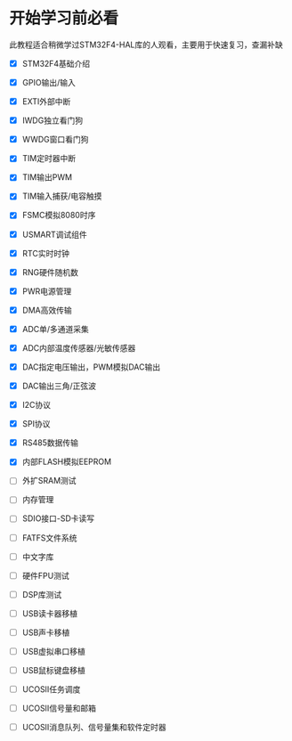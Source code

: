 # 开始学习前必看

此教程适合稍微学过STM32F4-HAL库的人观看，主要用于快速复习，查漏补缺

- [x] STM32F4基础介绍

- [x] GPIO输出/输入

- [x] EXTI外部中断

- [x] IWDG独立看门狗

- [x] WWDG窗口看门狗

- [x] TIM定时器中断

- [x] TIM输出PWM

- [x] TIM输入捕获/电容触摸

- [x] FSMC模拟8080时序

- [x] USMART调试组件

- [x] RTC实时时钟

- [x] RNG硬件随机数

- [x] PWR电源管理

- [x] DMA高效传输

- [x] ADC单/多通道采集

- [x] ADC内部温度传感器/光敏传感器

- [x] DAC指定电压输出，PWM模拟DAC输出

- [x] DAC输出三角/正弦波

- [x] I2C协议

- [x] SPI协议

- [x] RS485数据传输

- [x] 内部FLASH模拟EEPROM

- [ ] 外扩SRAM测试

- [ ] 内存管理

- [ ] SDIO接口-SD卡读写

- [ ] FATFS文件系统

- [ ] 中文字库

- [ ] 硬件FPU测试

- [ ] DSP库测试

- [ ] USB读卡器移植

- [ ] USB声卡移植

- [ ] USB虚拟串口移植

- [ ] USB鼠标键盘移植

- [ ] UCOSII任务调度

- [ ] UCOSII信号量和邮箱

- [ ] UCOSII消息队列、信号量集和软件定时器
